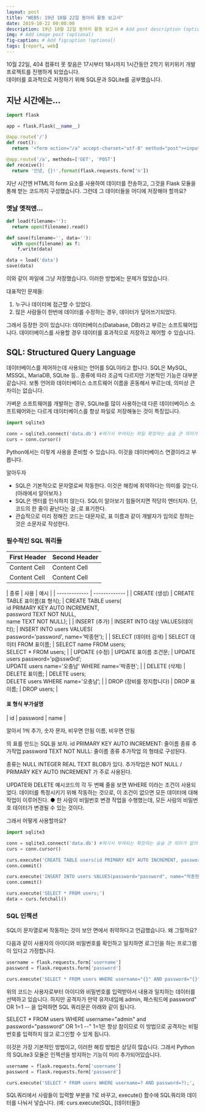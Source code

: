```yaml
---
layout: post
title: "WEB5: 19년 10월 22일 동아리 활동 보고서"
date: 2019-10-22 00:00:00
description: 19년 10월 22일 동아리 활동 보고서 # Add post description (optional)
img: # Add image post (optional)
fig-caption: # Add figcaption (optional)
tags: [report, web]
---
```


10월 22일, 404 컴퓨터 못 찾음은 17시부터 18시까지 1시간동안 2학기 위키위키 개발 프로젝트를 진행하게 되었습니다.  
데이터를 효과적으로 저장하기 위해 SQL문과 SQLite를 공부했습니다.

## 지난 시간에는...

```python
import flask

app = flask.Flask(__name__)

@app.route('/')
def root():
  return '<form action="/a" accept-charset="utf-8" method="post"><input type="text" name="n"></form>'

@app.route('/a', methods=['GET', 'POST']
def receive():
  return '안녕, {}!'.format(flask.requests.form['n'])
```

지난 시간엔 HTML의 form 요소를 사용하여 데이터를 전송하고, 그것을 Flask 모듈을 통해 받는 코드까지 구성했습니다.
그런데 그 데이터들을 어디에 저장해야 할까요?

### 옛날 옛적엔...

```python
def load(filename=''):
  return open(filename).read()

def save(filename='', data=''):
  with open(filename) as f:
    f.write(data)

data = load('data')
save(data)
```
이와 같이 파일에 그냥 저장했습니다.
이러한 방법에는 문제가 많았습니다.

대표적인 문제들:
1. 누구나 데이터에 접근할 수 있었다.
2. 많은 사람들이 한번에 데이터를 수정하는 경우, 데이터가 덮어쓰기되었다.

그래서 등장한 것이 있습니다: 데이터베이스(Database, DB)라고 부르는 소프트웨어입니다. 데이터베이스를 사용할 경우 데이터를 효과적으로 저장하고 제어할 수 있습니다.

## SQL: Structured Query Language
데이터베이스를 제어하는데 사용되는 언어를 SQL이라고 합니다. SQL은 MySQL, MSSQL, MariaDB, SQLite 등.. 종류에 따라 조금씩 다르지만 기본적인 기능은 대부분 같습니다. 보통 언어와 데이터베이스 소프트웨어 이름을 혼동해서 부르는데, 의미상 큰 차이는 없습니다.

가벼운 소프트웨어를 개발하는 경우, SQLite를 많이 사용하는데 다른 데이터베이스 소프트웨어와는 다르게 데이터베이스를 항상 파일로 저장해놓는 것이 특징입니다.

```python
import sqlite3

conn = sqlite3.connect('data.db') #여기서 부여되는 파일 확장자는 슬슬 큰 의미가 없어진다.
curs = conn.cursor()
```

Python에서는 이렇게 사용을 준비할 수 있습니다. 이것을 데이터베이스 연결이라고 부릅니다.

알아두자
* SQL은 기본적으로 문자열로써 작동한다. 이것은 해킹에 취약하다는 의미를 갖는다. (아래에서 알아보자.)
* SQL은 엔터를 인식하지 않는다. SQL이 알아보기 힘들어지면 적당히 엔터치자. 단, 코드의 한 줄이 끝난다는 걸 ;로 표기한다.
* 관습적으로 미리 정해진 코드는 대문자로, 표 이름과 같이 개발자가 임의로 정하는 것은 소문자로 작성한다.


### 필수적인 SQL 쿼리들

| First Header  | Second Header |
| ------------- | ------------- |
| Content Cell  | Content Cell  |
| Content Cell  | Content Cell  |

| 종류 | 사용 | 예시 |
| ------------- | ------------- |
| CREATE (생성) | CREATE TABLE 표이름(표 형식); | CREATE TABLE users(<br>id PRIMARY KEY AUTO INCREMENT, <br>password TEXT NOT NULL, <br>name TEXT NOT NULL); |
| INSERT (추가) | INSERT INTO 대상 VALUES(데이터); | INSERT INTO users VALUES(<br>password='password', name='박종현'); |
| SELECT (데이터 검색) | SELECT 데이터 FROM 표이름; | SELECT name FROM users;<br>SELECT * FROM users; |
| UPDATE (수정) | UPDATE 표이름 조건문; | UPDATE users password='p@ssw0rd’;<br>UPDATE users name='오충남' WHERE name='박종현'; |
| DELETE (삭제) | DELETE 표이름; | DELETE users;<br>DELETE users WHERE name='오충남’; |
| DROP (장비를 정지합니다) | DROP 표이름; | DROP users; |


#### 표 형식 부가설명

| id | password | name |

알아서 1씩 추가, 숫자
문자, 비우면 안됨
이름, 비우면 안됨

의 표를 만드는 SQL을 보자.
id PRIMARY KEY AUTO INCREMENT: 줄이름 종류 추가작업
password TEXT NOT NULL: 줄이름 종류 추가작업
의 형태로 구성된다.

종류는 NULL INTEGER REAL TEXT BLOB가 있다.
추가작업은 NOT NULL / PRIMARY KEY AUTO INCREMENT 가 주로 사용된다.

UPDATE와 DELETE 예시코드의 각 두 번째 줄을 보면 WHERE 이라는 조건이 사용되었다. 데이터를 특정시키기 위해 작동하는 것으로, 이 조건이 없으면 모든 데이터에 대해 작업이 이루어진다.
● 한 사람이 비밀번호 변경 작업을 수행했는데, 모든 사람의 비밀번호 데이터가 변경될 수 있는 것이다.

그래서 어떻게 사용할까요?
```python
import sqlite3

conn = sqlite3.connect('data.db') #여기서 부여되는 확장자는 슬슬 큰 의미가 없어진다.
curs = conn.cursor()

curs.execute('CREATE TABLE users(id PRIMARY KEY AUTO INCREMENT, password TEXT NOT NULL, name TEXT NOT NULL);')
conn.commit()

curs.execute('INSERT INTO users VALUES(password="password", name="박종현");')
conn.commit()

curs.execute('SELECT * FROM users;')
data = curs.fetchall()
```

### SQL 인젝션
SQL이 문자열로써 작동하는 것이 보안 면에서 취약하다고 언급했습니다. 왜 그럴까요?

다음과 같이 사용자의 아이디와 비밀번호를 확인하고 일치하면 로그인을 하는 프로그램이 있다고 가정합니다.
```python
username = flask.requests.form['username']
password = flask.requests.form['password']

curs.execute('SELECT * FROM users WHERE username="{}" AND password="{}");'.format(username, password))
```

위의 코드는 사용자로부터 아이디와 비밀번호를 입력받아서 내용과 일치하는 데이터를 선택하고 있습니다. 하지만 공격자가 만약 유저네임에 admin, 패스워드에 password" OR 1=1 -- 을 입력하면 SQL 쿼리문은 아래와 같이 됩니다.

SELECT * FROM users WHERE username="admin" and password="password" OR 1=1 --"
1=1은 항상 참이므로 이 방법으로 공격자는 비밀번호를 입력하지 않고 로그인할 수 있게 됩니다.

이것은 가장 기본적인 방법이고, 이러한 해킹 방법은 상당히 많습니다.
그래서 Python의 SQLite3 모듈은 인젝션을 방지하는 기능이 미리 추가되어있습니다.
```python
username = flask.requests.form['username']
password = flask.requests.form['password']

curs.execute('SELECT * FROM users WHERE username=? AND password=?);', [username, password])
```
SQL쿼리에서 사람들이 입력할 부분을 ?로 바꾸고, execute() 함수에 SQL쿼리와 데이터를 나눠서 넣습니다.
(예: curs.execute(SQL, [데이터들])